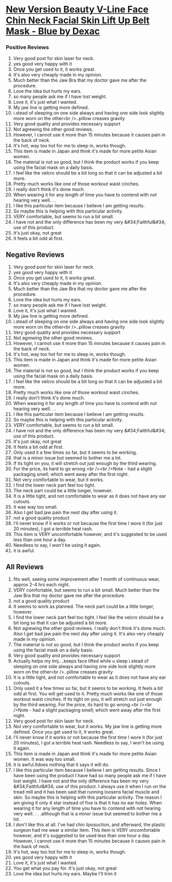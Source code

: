 # [New Version Beauty V-Line Face Chin Neck Facial Skin Lift Up Belt Mask - Blue by Dexac](https://products.checkmycream.com/products/New-Version-Beauty-V-Line-Face-Chin-Neck-Facial-Skin-Lift-Up-Belt-Mask-Blue-by-Dexac.html)

### Positive Reviews

<ol>
      <li>Very good post for skin laser for neck.</li>
      <li>yes good very happy with it</li>
      <li>Once you get used to it, it works great.</li>
      <li>It&#x27;s also very cheaply made in my opinion.</li>
      <li>Much better than the Jaw Bra that my doctor gave me after the procedure.</li>
      <li>Love the idea but hurts my ears.</li>
      <li>so many people ask me if I have lost weight.</li>
      <li>Love it, it&#x27;s just what I wanted.</li>
      <li>My jaw line is getting more defined.</li>
      <li>i.stead of sleeping on one side always and having one side look slightly more worn on the other&lt;br /&gt;..pillow creases gravity</li>
      <li>Very good quality and provides necessary support</li>
      <li>Not agrewing the other good reviews.</li>
      <li>However, I cannot use it more than 15 minutes because it causes pain in the back of neck.</li>
      <li>It&#x27;s hot, way too hot for me to sleep in, works though.</li>
      <li>This item is made in Japan and think it&#x27;s made for more petite Asian women.  </li>
      <li>The material is not so good, but I think the product works if you keep using the facial mask on a daily basis.</li>
      <li>I feel like the velcro should be a bit long so that it can be adjusted a bit more.</li>
      <li>Pretty much works like one of those workout waist cinches.  </li>
      <li>I really don&#x27;t think it&#x27;s done much.</li>
      <li>When wearing it for any length of time you have to contend with not hearing very well. . .</li>
      <li>I like this particular item because I believe I am getting results.</li>
      <li>So maybe this is helping with this particular activity.  </li>
      <li>VERY comfortable, but seems to run a bit small.</li>
      <li>I have not and the only difference has been my very &amp;#34;Faithful&amp;#34; use of this product.</li>
      <li>It&#x27;s just okay, not great</li>
      <li>It feels a bit odd at first.  </li>
</ol>


<h2>Negative Reviews</h2>
<ol>
<li> Very good post for skin laser for neck.</li>
<li> yes good very happy with it</li>
<li> Once you get used to it, it works great.</li>
<li> It&#x27;s also very cheaply made in my opinion.</li>
<li> Much better than the Jaw Bra that my doctor gave me after the procedure.</li>
<li> Love the idea but hurts my ears.</li>
<li> so many people ask me if I have lost weight.</li>
<li> Love it, it&#x27;s just what I wanted.</li>
<li> My jaw line is getting more defined.</li>
<li> i.stead of sleeping on one side always and having one side look slightly more worn on the other&lt;br /&gt;..pillow creases gravity</li>
<li> Very good quality and provides necessary support</li>
<li> Not agrewing the other good reviews.</li>
<li> However, I cannot use it more than 15 minutes because it causes pain in the back of neck.</li>
<li> It&#x27;s hot, way too hot for me to sleep in, works though.</li>
<li> This item is made in Japan and think it&#x27;s made for more petite Asian women.  </li>
<li> The material is not so good, but I think the product works if you keep using the facial mask on a daily basis.</li>
<li> I feel like the velcro should be a bit long so that it can be adjusted a bit more.</li>
<li> Pretty much works like one of those workout waist cinches.  </li>
<li> I really don&#x27;t think it&#x27;s done much.</li>
<li> When wearing it for any length of time you have to contend with not hearing very well. . .</li>
<li> I like this particular item because I believe I am getting results.</li>
<li> So maybe this is helping with this particular activity.  </li>
<li> VERY comfortable, but seems to run a bit small.</li>
<li> I have not and the only difference has been my very &amp;#34;Faithful&amp;#34; use of this product.</li>
<li> It&#x27;s just okay, not great</li>
<li> It feels a bit odd at first.  </li>
<li> Only used it a few times so far, but it seems to be working.  </li>
<li> that is a minor issue but seemed to bother me a lot.</li>
<li> If its tight on you, it will stretch out just enough by the third wearing.  </li>
<li> For the price, its hard to go wrong.&lt;br /&gt;&lt;br /&gt;Note - had a slight packaging smell; which went away after the first night.</li>
<li> Not very comfortable to wear, but it works.</li>
<li> I find the lower neck part feel too tight.  </li>
<li> The neck part could be a little longer, however.</li>
<li> It is a little tight, and not comfortable to wear as it does not have any ear cutouts.</li>
<li> It was way too small.</li>
<li> Also I.get bad jaw pain the next day after using it.</li>
<li> not a good quality product</li>
<li> I&#x27;ll never know if it works or not because the first time I wore it (for just 20 minutes), I got a terrible heat rash.</li>
<li> This item is VERY uncomfortable however, and it&#x27;s suggested to be used less than one hour a day.  </li>
<li> Needless to say, I won&#x27;t be using it again.</li>
<li> it is awful.</li>
</ol>

<h2>All Reviews</h2>

<ol>
    <li> fits well, seeing some improvement after 1 month of continuous wear, approx 2-4 hrs each night.</li>
    <li> VERY comfortable, but seems to run a bit small. Much better than the Jaw Bra that my doctor gave me after the procedure.</li>
    <li> not a good quality product</li>
    <li> It seems to work as planned.  The neck part could be a little longer, however.</li>
    <li> I find the lower neck part feel too tight.  I feel like the velcro should be a bit long so that it can be adjusted a bit more.</li>
    <li> Not agrewing the other good reviews. I really don&#x27;t think it&#x27;s done much. Also I.get bad jaw pain the next day after using it. It&#x27;s also very cheaply made in my opinion.</li>
    <li> The material is not so good, but I think the product works if you keep using the facial mask on a daily basis.</li>
    <li> Very good quality and provides necessary support</li>
    <li> Actually helps my tmj....keeps face lifted while u sleep  i.stead of sleeping on one side always and having one side look slightly more worn on the other&lt;br /&gt;..pillow creases gravity</li>
    <li> It is a little tight, and not comfortable to wear as it does not have any ear cutouts.</li>
    <li> Only used it a few times so far, but it seems to be working.  It feels a bit odd at first.  You will get used to it.  Pretty much works like one of those workout waist cinches.  If its tight on you, it will stretch out just enough by the third wearing.  For the price, its hard to go wrong.&lt;br /&gt;&lt;br /&gt;Note - had a slight packaging smell; which went away after the first night.</li>
    <li> Very good post for skin laser for neck.</li>
    <li> Not very comfortable to wear, but it works. My jaw line is getting more defined. Once you get used to it, it works great.</li>
    <li> I&#x27;ll never know if it works or not because the first time I wore it (for just 20 minutes), I got a terrible heat rash. Needless to say, I won&#x27;t be using it again.</li>
    <li> This item is made in Japan and think it&#x27;s made for more petite Asian women.  It was way too small.</li>
    <li> it is awful.Itdoes nothing that it says it will do.</li>
    <li> I like this particular item because I believe I am getting results. Since I have been using the product I have had so many people ask me if I have lost weight. I have not and the only difference has been my very &amp;#34;Faithful&amp;#34; use of this product. I always use it when I run on the tread mill and it has been said that running loosens facial muscle and skin. So maybe this is helping with this particular activity.  The reason I am giving it only 4 star instead of five is that it has no ear holes. When wearing it for any length of time you have to contend with not hearing very well. . . .although that is a minor issue but seemed to bother me a lot.</li>
    <li> I don&#x27;t like this at all.  I&#x27;ve had chin liposuction, and afterward, the plastic surgeon had me wear a similar item.  This item is VERY uncomfortable however, and it&#x27;s suggested to be used less than one hour a day.  However, I cannot use it more than 15 minutes because it causes pain in the back of neck.</li>
    <li> It&#x27;s hot, way too hot for me to sleep in, works though.</li>
    <li> yes good very happy with it</li>
    <li> Love it, it&#x27;s just what I wanted.</li>
    <li> You get what you pay for.  It&#x27;s just okay, not great</li>
    <li> Love the idea but hurts my ears. Maybe I&#x27;ll trim it</li>
</ol>




